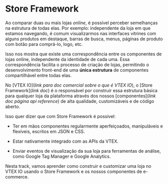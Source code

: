 # Store Framework

Ao comparar duas ou mais lojas _online_, é possível perceber semelhanças na estrutura de todas elas. Por exemplo: independente da loja em que estamos navegando, é comum visualizarmos nas interfaces vitrines com alguns produtos em destaque, barras de busca, menus, páginas de produto com botão para comprá-lo, logo, etc.

Isso nos mostra que existe uma correspondência entre os componentes de lojas online, independente da identidade de cada uma. Essa correspondência facilita o processo de criação de lojas, permitindo o desenvolvimento front-end de uma __única estrutura__ de componentes compartilhável entre todas elas.

No [VTEX IO](*link para doc comercial sobre o que é VTEX IO*), o [Store Framework](*link doc*) é o responsável por construir essa estrutura básica para qualquer loja da plataforma através dos nossos [componentes](*link doc página api reference*) de alta qualidade, customizáveis e de código aberto.

Isso quer dizer que com Store Framework é possível:

-   Ter em mãos componentes regularmente aperfeiçoados, manipuláveis e flexíveis, escritos em JSON e CSS.
    
-   Estar nativamente integrado com as APIs da VTEX.
    
-   Enviar eventos de visualização da sua loja para ferramentas de análise, como Google Tag Manager e Google Analytics.
    
Nesta track, vamos aprender como construir e customizar uma loja no VTEX IO usando o Store Framework e os nossos componentes de e-commerce.
